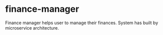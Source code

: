 # finance-manager
Finance manager helps user to manage their finances. System has built by microservice architecture.
